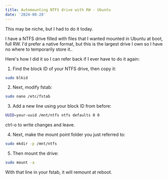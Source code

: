 ```yaml
---
title: Automounting NTFS drive with RW - Ubuntu
date: '2024-08-28'
---
```


This may be niche, but I had to do it today.

I have a NTFS drive filled with files that I wanted mounted in Ubuntu at boot, full RW. I'd prefer a native format, but this is the largest drive I own so I  have no where to temporarily store it..

Here's how I did it so I can refer back if I ever have to do it again:

1. Find the block ID of your NTFS drive, then copy it:
```bash
sudo blkid
```

2. Next, modify fstab:
```bash
sudo nano /etc/fstab
```

3. Add a new line using your block ID from before:
```bash
UUID=your-uuid /mnt/ntfs ntfs defaults 0 0
```
ctrl-o to write changes and leave.

4. Next, make the mount point folder you just referred to:
```bash
sudo mkdir -p /mnt/ntfs
```

5. Then mount the drive:
```bash
sudo mount -a
```

With that line in your fstab, it will remount at reboot.